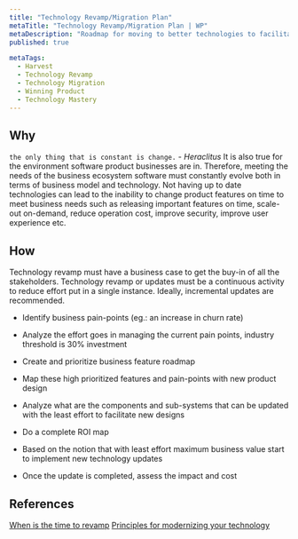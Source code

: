```yaml
---
title: "Technology Revamp/Migration Plan"
metaTitle: "Technology Revamp/Migration Plan | WP"
metaDescription: "Roadmap for moving to better technologies to facilitate rapid response process, while boosting security, availability, performance and agility."
published: true

metaTags:
  - Harvest
  - Technology Revamp
  - Technology Migration
  - Winning Product
  - Technology Mastery
---
```


## Why

`the only thing that is constant is change.` - _Heraclitus_
It is also true for the environment software product businesses are in. Therefore, meeting the needs of the business ecosystem software must constantly evolve both in terms of business model and technology. Not having up to date technologies can lead to the inability to change product features on time to meet business needs such as releasing important features on time, scale-out on-demand, reduce operation cost, improve security, improve user experience etc.

## How

Technology revamp must have a business case to get the buy-in of all the stakeholders. Technology revamp or updates must be a continuous activity to reduce effort put in a single instance. Ideally, incremental updates are recommended.

- Identify business pain-points (eg.: an increase in churn rate)

- Analyze the effort goes in managing the current pain points, industry threshold is 30% investment

- Create and prioritize business feature roadmap

- Map these high prioritized features and pain-points with new product design

- Analyze what are the components and sub-systems that can be updated with the least effort to facilitate new designs

- Do a complete ROI map

- Based on the notion that with least effort maximum business value start to implement new technology updates

- Once the update is completed, assess the impact and cost

## References

[When is the time to revamp](https://www.forbes.com/sites/forbestechcouncil/2018/08/14/when-is-the-right-time-to-revamp-important-software/#27abbaa15d85)
[Principles for modernizing your technology](https://www.strategy-business.com/article/10-Principles-for-Modernizing-Your-Companys-Technology?gko=6ff05)
